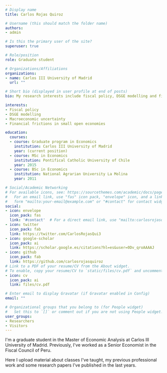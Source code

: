 ```yaml
---
# Display name
title: Carlos Rojas Quiroz

# Username (this should match the folder name)
authors:
- admin

# Is this the primary user of the site?
superuser: true

# Role/position
role: Graduate student

# Organizations/Affiliations
organizations:
- name: Carlos III University of Madrid
  url: ""

# Short bio (displayed in user profile at end of posts)
bio: My research interests include fiscal policy, DSGE modelling and financial frictions.

interests:
- Fiscal policy 
- DSGE modelling
- Macroeconomic uncertainty
- Financial frictions in small open economies

education:
  courses:
  - course: Graduate program in Economics
    institution: Carlos III University of Madrid
    year: (current position)
  - course: MSc in Economics
    institution: Pontifical Catholic University of Chile
    year: 2015
  - course: BSc in Economics
    institution: National Agrarian University La Molina
    year: 2011

# Social/Academic Networking
# For available icons, see: https://sourcethemes.com/academic/docs/page-builder/#icons
#   For an email link, use "fas" icon pack, "envelope" icon, and a link in the
#   form "mailto:your-email@example.com" or "#contact" for contact widget.
social:
- icon: envelope
  icon_pack: fas
  link: '#contact'  # For a direct email link, use "mailto:carlosrojasquiroz@gmail.com".
- icon: twitter
  icon_pack: fab
  link: https://twitter.com/CarlosRojasQui3
- icon: google-scholar
  icon_pack: ai
  link: https://scholar.google.es/citations?hl=es&user=0Dv_qroAAAAJ
- icon: github
  icon_pack: fab
  link: https://github.com/carlosrojasquiroz
# Link to a PDF of your resume/CV from the About widget.
# To enable, copy your resume/CV to `static/files/cv.pdf` and uncomment the lines below.
- icon: cv
  icon_pack: ai
  link: files/cv.pdf

# Enter email to display Gravatar (if Gravatar enabled in Config)
email: ""

# Organizational groups that you belong to (for People widget)
#   Set this to `[]` or comment out if you are not using People widget.
user_groups:
- Researchers
- Visitors
---
```


I'm a graduate student in the Master of Economic Analysis at Carlos III University of Madrid. Previously, I've worked as a Senior Economist in the Fiscal Council of Peru. 

Here I upload material about classes I've taught, my previous professional work and some research papers I've published in the last years.
